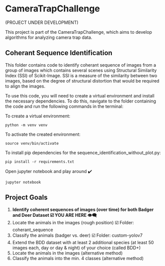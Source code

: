 # CameraTrapChallenge
(PROJECT UNDER DEVELOPMENT)

This project is part of the CameraTrapChallenge, which aims to develop algorithms for analyzing camera trap data.

## Coherant Sequence Identification
This folder contains code to identify coherant sequence of images from a group of images which contains several scenes using Structural Similarity Index (SSI) of Scikit-Image. SSI is a measure of the similarity between two images, based on the degree of structural distortion that would be required to align the images.

To use this code, you will need to create a virtual environment and install the necessary dependencies. To do this, navigate to the folder containing the code and run the following commands in the terminal:

To create a virtual environment:
```
python -m venv venv
```
To activate the created environment:
```
source venv/bin/activate
```
To install pip dependencies for the sequence_identification_without_plot.py:
```
pip install -r requirements.txt
```
Open jupyter notebook and play around :heavy_check_mark:
```
jupyter notebook
```

## Project Goals
1. **Identify coherent sequences of images (over time) for both Badger and Deer Dataset :ballot_box_with_check: YOU ARE HERE :eye_speech_bubble:**
2. Locate the animals in the images (rough position) :ballot_box_with_check: Folder: coherant_sequence
3. Classify the animals (badger vs. deer) :ballot_box_with_check: Folder: custom-yolov7
4. Extend the BDD dataset with at least 2 additional species (at least 50 images each, day or day & night) of your choice (called BDD+)
5. Locate the animals in the images (alternative method)
6. Classify the animals into the min. 4 classes (alternative method)
